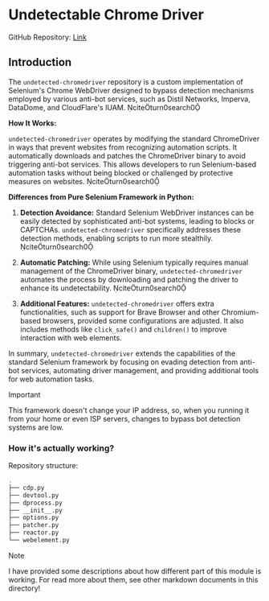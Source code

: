 # Undetectable Chrome Driver

GitHub Repository: [Link](https://github.com/UltrafunkAmsterdam/undetected-chromedriver)

## Introduction

The `undetected-chromedriver` repository is a custom implementation of Selenium's Chrome WebDriver designed to bypass detection mechanisms employed by various anti-bot services, such as Distil Networks, Imperva, DataDome, and CloudFlare's IUAM. citeturn0search0

**How It Works:**

`undetected-chromedriver` operates by modifying the standard ChromeDriver in ways that prevent websites from recognizing automation scripts. It automatically downloads and patches the ChromeDriver binary to avoid triggering anti-bot services. This allows developers to run Selenium-based automation tasks without being blocked or challenged by protective measures on websites. citeturn0search0

**Differences from Pure Selenium Framework in Python:**

1. **Detection Avoidance:** Standard Selenium WebDriver instances can be easily detected by sophisticated anti-bot systems, leading to blocks or CAPTCHAs. `undetected-chromedriver` specifically addresses these detection methods, enabling scripts to run more stealthily. citeturn0search0

2. **Automatic Patching:** While using Selenium typically requires manual management of the ChromeDriver binary, `undetected-chromedriver` automates the process by downloading and patching the driver to enhance its undetectability. citeturn0search0

3. **Additional Features:** `undetected-chromedriver` offers extra functionalities, such as support for Brave Browser and other Chromium-based browsers, provided some configurations are adjusted. It also includes methods like `click_safe()` and `children()` to improve interaction with web elements.

In summary, `undetected-chromedriver` extends the capabilities of the standard Selenium framework by focusing on evading detection from anti-bot services, automating driver management, and providing additional tools for web automation tasks. 

> [!IMPORTANT]
> This framework doesn't change your IP address, so, when you running it from your home or even ISP servers, changes to bypass bot detection systems are low.

### How it's actually working?

Repository structure:

```sh
.
├── cdp.py
├── devtool.py
├── dprocess.py
├── __init__.py
├── options.py
├── patcher.py
├── reactor.py
└── webelement.py
```

> [!NOTE]
> I have provided some descriptions about how different part of this module is working. For read more about them, see other markdown documents in this directory!
